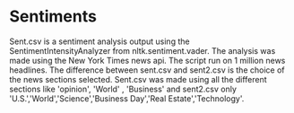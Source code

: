 # Sentiments

Sent.csv is a sentiment analysis output using the SentimentIntensityAnalyzer from nltk.sentiment.vader. The analysis was made using the New York Times news api.
The script run on 1 million news headlines.
The difference between sent.csv and sent2.csv is the choice of the news sections selected. Sent.csv was made using all the different sections like 'opinion', 'World' , 'Business' and sent2.csv only 'U.S.','World','Science','Business Day','Real Estate','Technology'.
